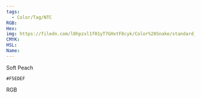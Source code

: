 ```yaml
---
tags:
  - Color/Tag/NTC
RGB:
Hex:
img: https://filedn.com/l0hpzxl1f01yT7GHxtF8cyk/Color%20Snake/standard_csv_to_svg//F5EDEF.svg
CMYK:
HSL:
Name:
---
```

Soft Peach
```palette
#F5EDEF
```
RGB
